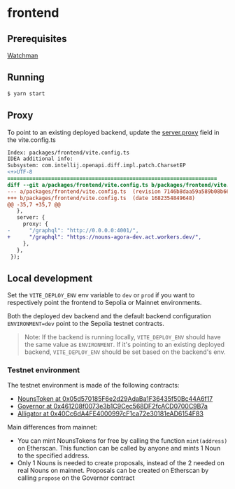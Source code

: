 # frontend

## Prerequisites

[Watchman](https://facebook.github.io/watchman/docs/install)

## Running

```sh
$ yarn start
```

## Proxy

To point to an existing deployed backend, update the [server.proxy] field in the
vite.config.ts

```patch
Index: packages/frontend/vite.config.ts
IDEA additional info:
Subsystem: com.intellij.openapi.diff.impl.patch.CharsetEP
<+>UTF-8
===================================================================
diff --git a/packages/frontend/vite.config.ts b/packages/frontend/vite.config.ts
--- a/packages/frontend/vite.config.ts	(revision 7146b8daa59a589b08b66a5a76f3e2c3f9b9bb48)
+++ b/packages/frontend/vite.config.ts	(date 1682354849648)
@@ -35,7 +35,7 @@
   },
   server: {
     proxy: {
-      "/graphql": "http://0.0.0.0:4001/",
+      "/graphql": "https://nouns-agora-dev.act.workers.dev/",
     },
   },
 });
```

[server.proxy]: https://vitejs.dev/config/server-options.html#server-proxy

## Local development

Set the `VITE_DEPLOY_ENV` env variable to `dev` or `prod` if you want to respectively point the frontend to Sepolia or Mainnet environments.

Both the deployed dev backend and the default backend configuration `ENVIRONMENT=dev` point to the Sepolia testnet contracts.

> Note: If the backend is running locally, `VITE_DEPLOY_ENV` should have the same value as `ENVIRONMENT`. If it's pointing to an existing deployed backend, `VITE_DEPLOY_ENV` should be set based on the backend's env.

### Testnet environment

The testnet environment is made of the following contracts:

- [NounsToken at 0x05d570185F6e2d29AdaBa1F36435f50Bc44A6f17](https://sepolia.etherscan.io/address/0x05d570185F6e2d29AdaBa1F36435f50Bc44A6f17)
- [Governor at 0x461208f0073e3b1C9Cec568DF2fcACD0700C9B7a](https://sepolia.etherscan.io/address/0x461208f0073e3b1C9Cec568DF2fcACD0700C9B7a)
- [Alligator at 0x40Cc6dA4FE4000997cF1ca72e30181eAD6154F83](https://sepolia.etherscan.io/address/0x40Cc6dA4FE4000997cF1ca72e30181eAD6154F83)

Main differences from mainnet:

- You can mint NounsTokens for free by calling the function `mint(address)` on Etherscan. This function can be called by anyone and mints 1 Noun to the specified address.
- Only 1 Nouns is needed to create proposals, instead of the 2 needed on real Nouns on mainnet. Proposals can be created on Etherscan by calling `propose` on the Governor contract
